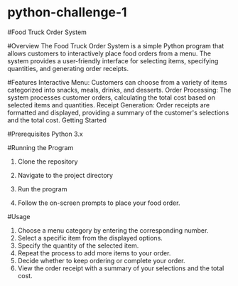 # python-challenge-1

#Food Truck Order System

#Overview
The Food Truck Order System is a simple Python program that allows customers to interactively place food orders from a menu. The system provides a user-friendly interface for selecting items, specifying quantities, and generating order receipts.

#Features
Interactive Menu: Customers can choose from a variety of items categorized into snacks, meals, drinks, and desserts.
Order Processing: The system processes customer orders, calculating the total cost based on selected items and quantities.
Receipt Generation: Order receipts are formatted and displayed, providing a summary of the customer's selections and the total cost.
Getting Started

#Prerequisites
Python 3.x

#Running the Program
1. Clone the repository
2. Navigate to the project directory
3. Run the program


4. Follow the on-screen prompts to place your food order.

#Usage
1. Choose a menu category by entering the corresponding number.
2. Select a specific item from the displayed options.
3. Specify the quantity of the selected item.
4. Repeat the process to add more items to your order.
5. Decide whether to keep ordering or complete your order.
6. View the order receipt with a summary of your selections and the total cost.

